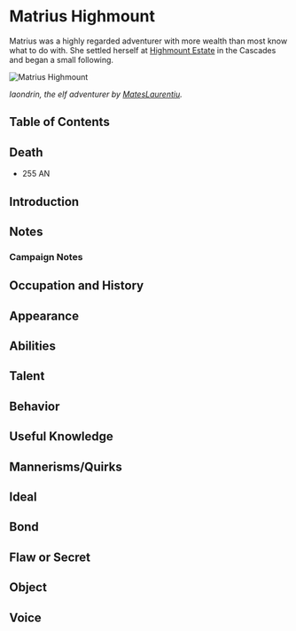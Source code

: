 # Matrius Highmount <!-- omit in toc -->

Matrius was a highly regarded adventurer with more wealth than most know what to do with. She settled herself at [Highmount Estate](/Atlas/Kandalur/Realms/Cascades/Settlements/HighmountEstate.md) in the Cascades and began a small following.

![Matrius Highmount](https://images-wixmp-ed30a86b8c4ca887773594c2.wixmp.com/f/09c77d69-42f1-4852-9bba-09629bbd558b/d2o1kyq-3b15d756-262f-4c66-9a69-a0f25cfa4937.jpg?token=eyJ0eXAiOiJKV1QiLCJhbGciOiJIUzI1NiJ9.eyJzdWIiOiJ1cm46YXBwOjdlMGQxODg5ODIyNjQzNzNhNWYwZDQxNWVhMGQyNmUwIiwiaXNzIjoidXJuOmFwcDo3ZTBkMTg4OTgyMjY0MzczYTVmMGQ0MTVlYTBkMjZlMCIsIm9iaiI6W1t7InBhdGgiOiJcL2ZcLzA5Yzc3ZDY5LTQyZjEtNDg1Mi05YmJhLTA5NjI5YmJkNTU4YlwvZDJvMWt5cS0zYjE1ZDc1Ni0yNjJmLTRjNjYtOWE2OS1hMGYyNWNmYTQ5MzcuanBnIn1dXSwiYXVkIjpbInVybjpzZXJ2aWNlOmZpbGUuZG93bmxvYWQiXX0.3ffvwv3SwDqKMPUCC--x4AODtY1RhOhejzq2xBPf1u8)

*Iaondrin, the elf adventurer by [MatesLaurentiu](https://www.deviantart.com/mateslaurentiu).*

## Table of Contents <!-- omit in toc -->

## Death

- 255 AN

## Introduction

## Notes

### Campaign Notes

## Occupation and History

## Appearance

## Abilities

## Talent

## Behavior

## Useful Knowledge

## Mannerisms/Quirks

## Ideal

## Bond

## Flaw or Secret

## Object

## Voice

